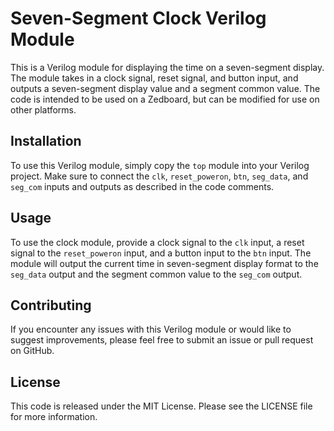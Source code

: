 # Seven-Segment Clock Verilog Module

This is a Verilog module for displaying the time on a seven-segment display. The module takes in a clock signal, reset signal, and button input, and outputs a seven-segment display value and a segment common value. The code is intended to be used on a Zedboard, but can be modified for use on other platforms.

## Installation

To use this Verilog module, simply copy the `top` module into your Verilog project. Make sure to connect the `clk`, `reset_poweron`, `btn`, `seg_data`, and `seg_com` inputs and outputs as described in the code comments.

## Usage

To use the clock module, provide a clock signal to the `clk` input, a reset signal to the `reset_poweron` input, and a button input to the `btn` input. The module will output the current time in seven-segment display format to the `seg_data` output and the segment common value to the `seg_com` output.

## Contributing

If you encounter any issues with this Verilog module or would like to suggest improvements, please feel free to submit an issue or pull request on GitHub.

## License

This code is released under the MIT License. Please see the LICENSE file for more information.
